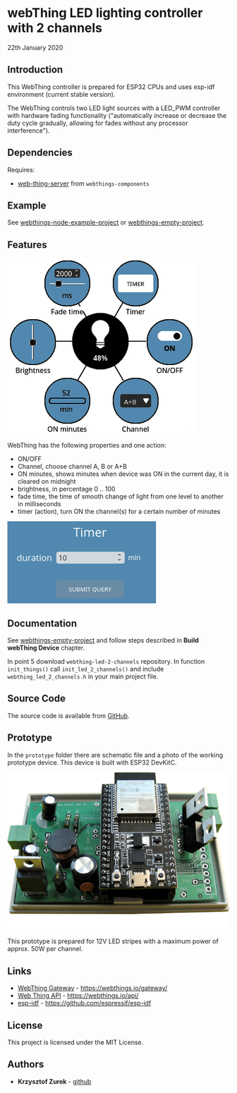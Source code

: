 # webThing LED lighting controller with 2 channels

22th January 2020

## Introduction

This WebThing controller is prepared for ESP32 CPUs and uses esp-idf environment (current stable version).

The WebThing controls two LED light sources with a LED_PWM controller with hardware fading functionality ("automatically increase or decrease the duty cycle gradually, allowing for fades without any processor
interference").

## Dependencies

Requires:

 * [web-thing-server](https://github.com/KrzysztofZurek1973/webthings-components/tree/master/web_thing_server) from ```webthings-components```

## Example

See [webthings-node-example-project](https://github.com/KrzysztofZurek1973/webthings-node-example-project) or [webthings-empty-project](https://github.com/KrzysztofZurek1973/webthings-empty-project).

## Features

![webThing interface](./images/f1.png)

WebThing has the following properties and one action:

 * ON/OFF
 * Channel, choose channel A, B or A+B
 * ON minutes, shows minutes when device was ON in the current day, it is cleared on midnight
 * brightness, in percentage 0 .. 100
 * fade time, the time of smooth change of light from one level to another in milliseconds
 * timer (action), turn ON the channel(s) for a certain number of minutes
 
 ![webThing interface](./images/f2.png)

## Documentation

See [webthings-empty-project](https://github.com/KrzysztofZurek1973/webthings-empty-project) and follow steps described in **Build webThing Device** chapter.

In point 5 download ```webthing-led-2-channels``` repository. In function ```init_things()``` call ```init_led_2_channels()``` and include ```webthing_led_2_channels.h``` in your main project file.

## Source Code

The source code is available from [GitHub](https://github.com/KrzysztofZurek1973/webthing-esp32-led-lighting-2-channels).

## Prototype

In the ```prototype``` folder there are schematic file and a photo of the working prototype device. This device is built with ESP32 DevKitC.

![webThing interface](./images/f3.png)

This prototype is prepared for 12V LED stripes with a maximum power of approx. 50W per channel.

## Links

* [WebThing Gateway](https://webthings.io/gateway/) - https://webthings.io/gateway/
* [Web Thing API](https://webthings.io/api/) - https://webthings.io/api/
* [esp-idf](https://github.com/espressif/esp-idf) - https://github.com/espressif/esp-idf

## License

This project is licensed under the MIT License.

## Authors

* **Krzysztof Zurek** - [github](https://github.com/KrzysztofZurek1973)


